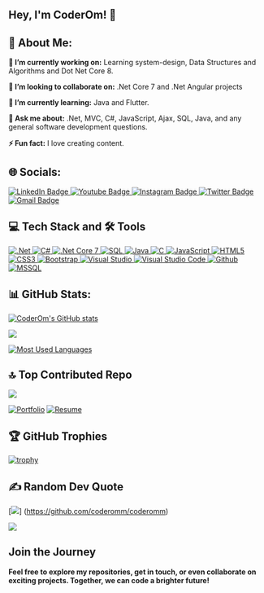 ## Hey, I'm CoderOm! 👋 

## 💫 About Me:
<b>🔭 I’m currently working on:</b>
Learning system-design, Data Structures and Algorithms and Dot Net Core 8.

<b>👯 I’m looking to collaborate on:</b>
.Net Core 7 and .Net Angular projects

<b>🌱 I’m currently learning:</b>
Java and Flutter.

<b>💬 Ask me about:</b>
.Net, MVC, C#, JavaScript, Ajax, SQL, Java, and any general software development questions.

<b>⚡ Fun fact:</b>
I love creating content.

## 🌐 Socials:
<div id="badges">
    <a href="https://www.linkedin.com/in/1omsharma/">
        <img src="https://img.shields.io/badge/LinkedIn-%230077B5.svg?logo=linkedin&logoColor=white"
            alt="LinkedIn Badge" />
    </a>
    <a href="https://www.youtube.com/@Coder_Om">
        <img src="https://img.shields.io/badge/YouTube-FF0000.svg?logo=youtube&logoColor=white"
            alt="Youtube Badge" />
    </a>
    <a href="https://www.instagram.com/_1omsharma/">
        <img src="https://img.shields.io/badge/Instagram-%23E4405F.svg?logo=Instagram&logoColor=white"
            alt="Instagram Badge" />
    </a>
    <a href="https://twitter.com/1omsharma">
        <img src="https://img.shields.io/badge/Twitter-%231DA1F2.svg?logo=Twitter&logoColor=white"
            alt="Twitter Badge" />
    </a>
    <a href="mailto:mail.coderom@gmail.com">
        <img src="https://img.shields.io/badge/Gmail-Red?logo=Gmail&logoColor=white" alt="Gmail Badge" />
    </a>
</div>

## 💻 Tech Stack and :hammer_and_wrench: Tools

<div id="badges">
    <a href="#!">
        <img src="https://img.shields.io/badge/.NET-512bd4.svg?style=for-the-badge&logo=dotnet&logoColor=white" alt=".Net" />
    </a>
    <a href="#!">
        <img src="https://img.shields.io/badge/C%23-68217A.svg?style=for-the-badge&logo=c-sharp&logoColor=white" alt="C#" />
    </a>
    <a href="#!">
        <img src="https://img.shields.io/badge/.NET%20Core-5C2D91.svg?style=for-the-badge&logo=.net&logoColor=white" alt=".Net Core 7" />
    </a>
    <a href="#!">
        <img src="https://img.shields.io/badge/SQL-CC2927.svg?style=for-the-badge&logo=microsoft-sql-server&logoColor=white" alt="SQL" />
    </a>
    <a href="#!">
        <img src="https://img.shields.io/badge/Java-ED8B00?style=for-the-badge&logo=openjdk&logoColor=white" alt="Java" />
    </a>
    <a href="#!">
        <img src="https://img.shields.io/badge/C-555555.svg?style=for-the-badge&logo=c&logoColor=white" alt="C" />
    </a>
    <a href="#!">
        <img src="https://img.shields.io/badge/javascript-%23323330.svg?style=for-the-badge&logo=javascript&logoColor=%23F7DF1E" alt="JavaScript" />
    </a>
    <a href="#!">
        <img src="https://img.shields.io/badge/html5-%23E34F26.svg?style=for-the-badge&logo=html5&logoColor=white" alt="HTML5" />
    </a>
    <a href="#!">
        <img src="https://img.shields.io/badge/css3-%231572B6.svg?style=for-the-badge&logo=css3&logoColor=white" alt="CSS3" />
    </a>
    <a href="#!">
        <img src="https://img.shields.io/badge/bootstrap-%23563D7C.svg?style=for-the-badge&logo=bootstrap&logoColor=white" alt="Bootstrap" />
    </a>
    <a href="#!">
        <img src="https://img.shields.io/badge/Visual%20Studio-5C2D91.svg?style=for-the-badge&logo=visual-studio&logoColor=white" alt="Visual Studio" />
    </a>
    <a href="#!">
        <img src="https://img.shields.io/badge/Visual%20Studio%20Code-007ACC.svg?style=for-the-badge&logo=visual-studio-code&logoColor=white" alt="Visual Studio Code" />
    </a>
    <a href="#!">
        <img src="https://img.shields.io/badge/GitHub-181717.svg?style=for-the-badge&logo=github&logoColor=white" alt="Github" />
    </a>
    <a href="#!">
        <img src="https://img.shields.io/badge/MSSQL-CC2927.svg?style=for-the-badge&logo=microsoft-sql-server&logoColor=white" alt="MSSQL" />
    </a>
</div>

## 📊 GitHub Stats:

[![CoderOm's GitHub stats](https://github-readme-stats.vercel.app/api?username=coderomm&theme=dark&hide_border=false&include_all_commits=true&count_private=false&show=reviews,discussions_started,discussions_answered,prs_merged,prs_merged_percentage&show_icons=true)](https://github.com/coderomm/coderomm)

[![](https://github-readme-streak-stats.herokuapp.com/?user=coderomm&theme=dark&hide_border=false)](https://github.com/coderomm/coderomm)

[![Most Used Languages](https://github-readme-stats.vercel.app/api/top-langs/?username=coderomm&theme=dark&hide_border=false&include_all_commits=false&count_private=false&layout=compact)](https://github.com/coderomm/coderomm)

## 🔝 Top Contributed Repo
[![](https://github-contributor-stats.vercel.app/api?username=coderomm&limit=5&theme=tokyonight&combine_all_yearly_contributions=true)](https://github.com/coderomm/coderomm)

[![Portfolio](https://img.shields.io/badge/See%20my%20Portfolio-164e63.svg?style=for-the-badge&logo=monitor&logoColor=white)](https://coderom.databoltahai.in)
[![Resume](https://img.shields.io/badge/Download%20my%20Resume-164e63.svg?style=for-the-badge&logo=download&logoColor=white)](https://coderom.databoltahai.in/Home/DownloadResume)

## 🏆 GitHub Trophies
[![trophy](https://github-profile-trophy.vercel.app/?username=coderomm&theme=darkhub)](https://github.com/coderomm/coderomm)

## ✍️ Random Dev Quote
[![](https://quotes-github-readme.vercel.app/api?type=horizontal&theme=radical&quote=My%20goal%20is%20centered%20around%20a%20single%20idea:%20bringing%20simplicity%20into%20complexity.)]
(https://github.com/coderomm/coderomm)

[![](https://visitcount.itsvg.in/api?id=coderomm&label=Profile%20Views&color=0&icon=0&pretty=false)](https://visitcount.itsvg.in)

## Join the Journey
<b>Feel free to explore my repositories, get in touch, or even collaborate on exciting projects. Together, we can code a
brighter future!</b>